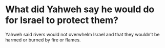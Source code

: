 # What did Yahweh say he would do for Israel to protect them?

Yahweh said rivers would not overwhelm Israel and that they wouldn’t be harmed or burned by fire or flames.
